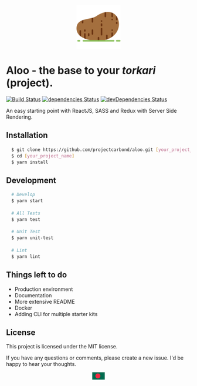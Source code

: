 <p align="center">
<img src="https://github.com/projectcarbond/aloo/raw/master/.github/logo.png" height="120">
</p>

# Aloo - the base to your *torkari* (project).

[![Build Status](https://travis-ci.com/projectcarbond/aloo.svg?branch=master)](https://travis-ci.com/projectcarbond/aloo)
[![dependencies Status](https://david-dm.org/projectcarbond/aloo/status.svg)](https://david-dm.org/projectcarbond/aloo)
[![devDependencies Status](https://david-dm.org/projectcarbond/aloo/dev-status.svg)](https://david-dm.org/projectcarbond/aloo?type=dev)


An easy starting point with ReactJS, SASS and Redux with Server Side Rendering.

## Installation

```bash
  $ git clone https://github.com/projectcarbond/aloo.git [your_project_name]
  $ cd [your_project_name]
  $ yarn install
```

## Development

```bash
  # Develop
  $ yarn start

  # All Tests
  $ yarn test

  # Unit Test
  $ yarn unit-test

  # Lint
  $ yarn lint
```

## Things left to do

- Production environment
- Documentation
- More extensive README
- Docker
- Adding CLI for multiple starter kits

## License

This project is licensed under the MIT license.

If you have any questions or comments, please create a new issue. I'd be happy to hear your thoughts.

<p align="center">
<img src="https://github.com/projectcarbond/aloo/raw/master/.github/bangladesh.jpg" height="20" style="max-width:100%;">
</p>
